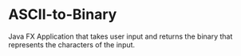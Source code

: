 # ASCII-to-Binary
Java FX Application that takes user input and returns the binary that represents the characters of the input.
